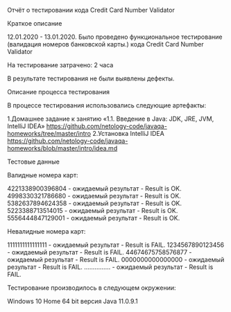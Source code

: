 Отчёт о тестировании кода Credit Card Number Validator

Краткое описание

12.01.2020 - 13.01.2020. Было проведено функциональное тестирование (валидация номеров банковской карты.) кода Credit Card Number Validator

На тестирование затрачено: 2 часа

В результате тестирования не были выявлены дефекты.

Описание процесса тестирования

В процессе тестирования использовались следующие артефакты:

1.Домашнее задание к занятию «1.1. Введение в Java: JDK, JRE, JVM, IntelliJ IDEA» https://github.com/netology-code/javaqa-homeworks/tree/master/intro
2.Установка IntelliJ IDEA https://github.com/netology-code/javaqa-homeworks/blob/master/intro/idea.md


Тестовые данные

Валидные номера карт:

4221338900396804 - ожидаемый результат - Result is OK.
4998330321786680 - ожидаемый результат - Result is OK.
5382637894624358 - ожидаемый результат - Result is OK.
5223388713514015 - ожидаемый результат - Result is OK.
5556444847129001 - ожидаемый результат - Result is OK.


Невалидные номера карт:

1111111111111111 - ожидаемый результат - Result is FAIL.
1234567890123456 - ожидаемый результат - Result is FAIL.
44674675758576877 - ожидаемый результат - Result is FAIL.
0000000000000000 - ожидаемый результат - Result is FAIL.
…………… - ожидаемый результат - Result is FAIL.

Тестирование производилось в следующем окружении:

Windows 10 Home 64 bit
версия Java 11.0.9.1
